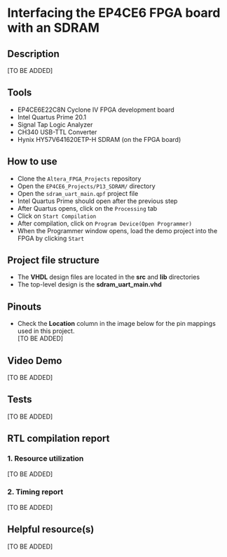# Interfacing the EP4CE6 FPGA board with an SDRAM
 
## Description    
[TO BE ADDED]

## Tools  
- EP4CE6E22C8N Cyclone IV FPGA development board
- Intel Quartus Prime 20.1
- Signal Tap Logic Analyzer 
- CH340 USB-TTL Converter
- Hynix HY57V641620ETP-H SDRAM (on the FPGA board)

## How to use  
- Clone the ``Altera_FPGA_Projects`` repository  
- Open the ``EP4CE6_Projects/P13_SDRAM/`` directory  
- Open the ``sdram_uart_main.qpf`` project file  
- Intel Quartus Prime should open after the previous step  
- After Quartus opens, click on the ``Processing`` tab  
- Click on ``Start Compilation``  
- After compilation, click on ``Program Device(Open Programmer)``  
- When the Programmer window opens, load the demo project into the FPGA by clicking ``Start`` 

## Project file structure  
- The **VHDL** design files are located in the **src** and **lib** directories  
- The top-level design is the **sdram_uart_main.vhd**  

## Pinouts  
- Check the **Location** column in the image below for the pin mappings used in this project.    
[TO BE ADDED]

## Video Demo  
[TO BE ADDED] 
  
## Tests    
[TO BE ADDED]

## RTL compilation report
### 1. Resource utilization    
[TO BE ADDED]   

### 2. Timing report  
[TO BE ADDED]   

## Helpful resource(s)  
[TO BE ADDED]  